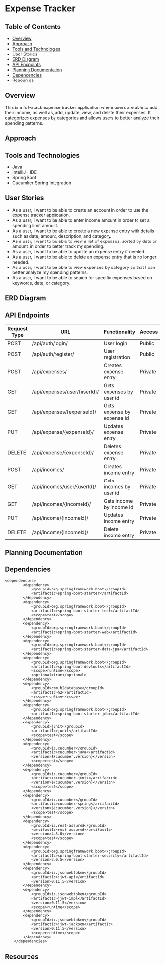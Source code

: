 # Expense Tracker

## Table of Contents

- [Overview](#overview)
- [Approach](#approach)
- [Tools and Technologies](#tools-and-technologies)
- [User Stories](#user-stories)
- [ERD Diagram](#erd-diagram)
- [API Endpoints](#api-endpoints)
- [Planning Documentation](#planning-documentation)
- [Dependencies](#dependencies)
- [Resources](#resources)

## Overview

This is a full-stack expense tracker application where users are able to add their income, as well as, add, update, view, and delete their expenses. It categorizes expenses by categories and allows users to better analyze their spending patterns.

## Approach

## Tools and Technologies

- Java
- IntelliJ - IDE
- Spring Boot
- Cucumber Spring Integration

## User Stories

- As a user, I want to be able to create an account in order to use the expense tracker application.
- As a user, I want to be able to enter income amount in order to set a spending limit amount.
- As a user, I want to be able to create a new expense entry with details such as date, amount, description, and category.
- As a user, I want to be able to view a list of expenses, sorted by date or amount, in order to better track my spending.
- As a user, I want to be able to update an expense entry if needed.
- As a user, I want to be able to delete an expense entry that is no longer needed.
- As a user, I want to be able to view expenses by category so that I can better analyze my spending patterns.
- As a user, I want to be able to search for specific expenses based on keywords, date, or category.

## ERD Diagram

## API Endpoints

| Request Type | URL                          | Functionality              | Access  |
| ------------ | ---------------------------- | -------------------------- | ------- |
| POST         | /api/auth/login/             | User login                 | Public  |
| POST         | /api/auth/register/          | User registration          | Public  |
| POST         | /api/expenses/               | Creates expense entry      | Private |
| GET          | /api/expenses/user/{userId}/ | Gets expenses by user id   | Private |
| GET          | /api/expenses/{expenseId}/   | Gets expense by expense id | Private |
| PUT          | /api/expense/{expenseId}/    | Updates expense entry      | Private |
| DELETE       | /api/expense/{expenseId}/    | Deletes expense entry      | Private |
| POST         | /api/incomes/                | Creates income entry       | Private |
| GET          | /api/incomes/user/{userId}/  | Gets incomes by user id    | Private |
| GET          | /api/incomes/{incomeId}/     | Gets income by income id   | Private |
| PUT          | /api/income/{incomeId}/      | Updates income entry       | Private |
| DELETE       | /api/income/{incomeId}/      | Delete income entry        | Private |

## Planning Documentation

## Dependencies

```
<dependencies>
		<dependency>
			<groupId>org.springframework.boot</groupId>
			<artifactId>spring-boot-starter</artifactId>
		</dependency>
		<dependency>
			<groupId>org.springframework.boot</groupId>
			<artifactId>spring-boot-starter-test</artifactId>
			<scope>test</scope>
		</dependency>
		<dependency>
			<groupId>org.springframework.boot</groupId>
			<artifactId>spring-boot-starter-web</artifactId>
		</dependency>
		<dependency>
			<groupId>org.springframework.boot</groupId>
			<artifactId>spring-boot-starter-data-jpa</artifactId>
		</dependency>
		<dependency>
			<groupId>org.springframework.boot</groupId>
			<artifactId>spring-boot-devtools</artifactId>
			<scope>runtime</scope>
			<optional>true</optional>
		</dependency>
		<dependency>
			<groupId>com.h2database</groupId>
			<artifactId>h2</artifactId>
			<scope>runtime</scope>
		</dependency>
		<dependency>
			<groupId>org.springframework.boot</groupId>
			<artifactId>spring-boot-starter-jdbc</artifactId>
		</dependency>
		<dependency>
			<groupId>junit</groupId>
			<artifactId>junit</artifactId>
			<scope>test</scope>
		</dependency>
		<dependency>
			<groupId>io.cucumber</groupId>
			<artifactId>cucumber-java</artifactId>
			<version>${cucumber.version}</version>
			<scope>test</scope>
		</dependency>
		<dependency>
			<groupId>io.cucumber</groupId>
			<artifactId>cucumber-junit</artifactId>
			<version>${cucumber.version}</version>
			<scope>test</scope>
		</dependency>
		<dependency>
			<groupId>io.cucumber</groupId>
			<artifactId>cucumber-spring</artifactId>
			<version>${cucumber.version}</version>
			<scope>test</scope>
		</dependency>
		<dependency>
			<groupId>io.rest-assured</groupId>
			<artifactId>rest-assured</artifactId>
			<version>4.3.0</version>
			<scope>test</scope>
		</dependency>
		<dependency>
			<groupId>org.springframework.boot</groupId>
			<artifactId>spring-boot-starter-security</artifactId>
			<version>3.0.5</version>
		</dependency>
		<dependency>
			<groupId>io.jsonwebtoken</groupId>
			<artifactId>jjwt-api</artifactId>
			<version>0.11.5</version>
		</dependency>
		<dependency>
			<groupId>io.jsonwebtoken</groupId>
			<artifactId>jjwt-impl</artifactId>
			<version>0.11.5</version>
			<scope>runtime</scope>
		</dependency>
		<dependency>
			<groupId>io.jsonwebtoken</groupId>
			<artifactId>jjwt-jackson</artifactId>
			<version>0.11.5</version>
			<scope>runtime</scope>
		</dependency>
	</dependencies>
```

## Resources
